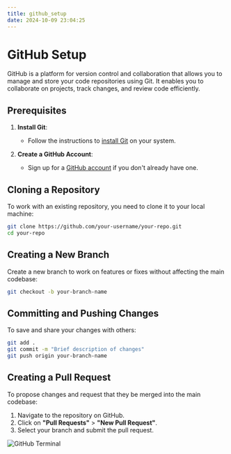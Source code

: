 ```yaml
---
title: github_setup
date: 2024-10-09 23:04:25
---
```

# GitHub Setup

GitHub is a platform for version control and collaboration that allows you to
manage and store your code repositories using Git.
It enables you to collaborate on projects,
track changes, and review code efficiently.

## Prerequisites

1. **Install Git**:
   - Follow the instructions to
   [install Git](https://git-scm.com/book/en/v2/Getting-Started-Installing-Git)
   on your system.

2. **Create a GitHub Account**:
   - Sign up for a [GitHub account](https://github.com/)
   if you don't already have one.

## Cloning a Repository

To work with an existing repository, you need to clone it to your local machine:

```bash
git clone https://github.com/your-username/your-repo.git
cd your-repo
```

## Creating a New Branch

Create a new branch to work on features or fixes without affecting the main codebase:

```bash
git checkout -b your-branch-name
```

## Committing and Pushing Changes

To save and share your changes with others:

```bash
git add .
git commit -m "Brief description of changes"
git push origin your-branch-name
```

## Creating a Pull Request

To propose changes and request that they be merged into the main codebase:

1. Navigate to the repository on GitHub.
2. Click on **"Pull Requests"** > **"New Pull Request"**.
3. Select your branch and submit the pull request.

![GitHub Terminal](https://github.com/user-attachments/assets/0004644f-a722-4c39-89dd-34c62a622b05)
